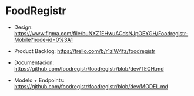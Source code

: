 # FoodRegistr

* Design: https://www.figma.com/file/buNXZ1EHwuACdsNJpOEYGH/Foodregistr-Mobile?node-id=0%3A1

* Product Backlog: https://trello.com/b/r1zlW4fz/foodregistr

* Documentacion: https://github.com/foodregistr/foodregistr/blob/dev/TECH.md

* Modelo + Endpoints: https://github.com/foodregistr/foodregistr/blob/dev/MODEL.md
